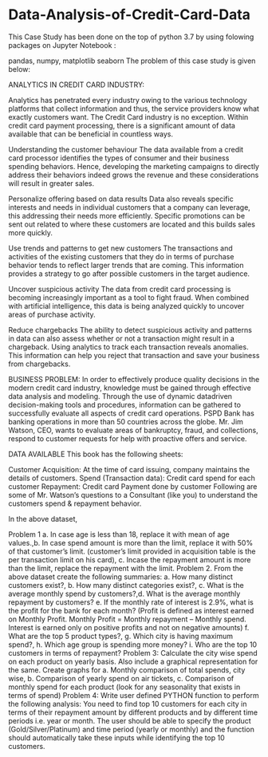 # Data-Analysis-of-Credit-Card-Data

This Case Study has been done on the top of python 3.7 by using folowing packages on Jupyter Notebook :

pandas,
numpy,
matplotlib
seaborn
The problem of this case study is given below:

ANALYTICS IN CREDIT CARD INDUSTRY:

Analytics has penetrated every industry owing to the various technology platforms that collect information and thus, the service providers know what exactly customers want. The Credit Card industry is no exception. Within credit card payment processing, there is a significant amount of data available that can be beneficial in countless ways.

Understanding the customer behaviour The data available from a credit card processor identifies the types of consumer and their business spending behaviors. Hence, developing the marketing campaigns to directly address their behaviors indeed grows the revenue and these considerations will result in greater sales.

Personalize offering based on data results Data also reveals specific interests and needs in individual customers that a company can leverage, this addressing their needs more efficiently. Specific promotions can be sent out related to where these customers are located and this builds sales more quickly.

Use trends and patterns to get new customers The transactions and activities of the existing customers that they do in terms of purchase behavior tends to reflect larger trends that are coming. This information provides a strategy to go after possible customers in the target audience.

Uncover suspicious activity The data from credit card processing is becoming increasingly important as a tool to fight fraud. When combined with artificial intelligence, this data is being analyzed quickly to uncover areas of purchase activity.

Reduce chargebacks The ability to detect suspicious activity and patterns in data can also assess whether or not a transaction might result in a chargeback. Using analytics to track each transaction reveals anomalies. This information can help you reject that transaction and save your business from chargebacks.

BUSINESS PROBLEM:
In order to effectively produce quality decisions in the modern credit card industry, knowledge must be gained through effective data analysis and modeling. Through the use of dynamic datadriven decision-making tools and procedures, information can be gathered to successfully evaluate all aspects of credit card operations. PSPD Bank has banking operations in more than 50 countries across the globe. Mr. Jim Watson, CEO, wants to evaluate areas of bankruptcy, fraud, and collections, respond to customer requests for help with proactive offers and service.

DATA AVAILABLE
This book has the following sheets:

Customer Acquisition: At the time of card issuing, company maintains the details of customers.
Spend (Transaction data): Credit card spend for each customer
Repayment: Credit card Payment done by customer
Following are some of Mr. Watson’s questions to a Consultant (like you) to understand the customers spend & repayment behavior.

In the above dataset,

Problem 1
a. In case age is less than 18, replace it with mean of age values.,b. In case spend amount is more than the limit, replace it with 50% of that customer’s limit. (customer’s limit provided in acquisition table is the per transaction limit on his card), c. Incase the repayment amount is more than the limit, replace the repayment with the limit.
Problem 2.
From the above dataset create the following summaries:
a. How many distinct customers exist?, b. How many distinct categories exist?, c. What is the average monthly spend by customers?,d. What is the average monthly repayment by customers? e. If the monthly rate of interest is 2.9%, what is the profit for the bank for each month? (Profit is defined as interest earned on Monthly Profit. Monthly Profit = Monthly repayment – Monthly spend. Interest is earned only on positive profits and not on negative amounts) f. What are the top 5 product types?, g. Which city is having maximum spend?, h. Which age group is spending more money? i. Who are the top 10 customers in terms of repayment?
Problem 3:
Calculate the city wise spend on each product on yearly basis. Also include a graphical representation for the same.
Create graphs for
a. Monthly comparison of total spends, city wise, b. Comparison of yearly spend on air tickets, c. Comparison of monthly spend for each product (look for any seasonality that exists in terms of spend)
Problem 4:
Write user defined PYTHON function to perform the following analysis: You need to find top 10 customers for each city in terms of their repayment amount by different products and by different time periods i.e. year or month. The user should be able to specify the product (Gold/Silver/Platinum) and time period (yearly or monthly) and the function should automatically take these inputs while identifying the top 10 customers.
